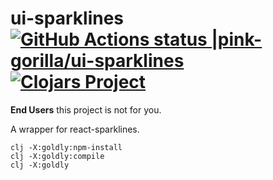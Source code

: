 # ui-sparklines [![GitHub Actions status |pink-gorilla/ui-sparklines](https://github.com/pink-gorilla/ui-sparklines/workflows/CI/badge.svg)](https://github.com/pink-gorilla/ui-sparklines/actions?workflow=CI)[![Clojars Project](https://img.shields.io/clojars/v/org.pinkgorilla/ui-sparklines.svg)](https://clojars.org/org.pinkgorilla/ui-sparklines)

**End Users** this project is not for you.


A wrapper for react-sparklines.

```
clj -X:goldly:npm-install
clj -X:goldly:compile
clj -X:goldly
```

